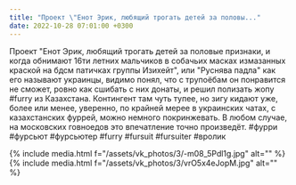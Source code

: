 ```yaml
---
title: "Проект \"Енот Эрик, любящий трогать детей за половы..."
date: 2022-10-28 07:01:00 +0300
---
```


Проект "Енот Эрик, любящий трогать детей за половые признаки, и когда обнимают 16ти летних мальчиков в собачьих масках измазанных краской на бдсм патичках группы Изихейт", или "Руснява падла" как его называют украинцы, видимо понял, что с трупоёбам он понравится не сможет, ровно как сшибать с них донаты, и решил полизать жопу #furry из Казахстана. Контингент там чуть тупее, но зигу кидают уже, более или менее, уверенно, по крайней мерее в украинских чатах, с казахстанских фуррей, можно немного покринжевать. В любом случае, на московских говноедов это впечатление точно произведёт.
#фурри #фурсьют #фурсьютер #furry #fursuit #fursuiter #вролик


{% include media.html f="/assets/vk_photos/3/-m08_5Pdl1g.jpg" alt="" %}
{% include media.html f="/assets/vk_photos/3/vrO5x4eJopM.jpg" alt="" %}
